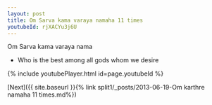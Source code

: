 ```yaml
---
layout: post
title: Om Sarva kama varaya namaha 11 times
youtubeId: rjXACYu3j6U
---
```

 
 
Om Sarva kama varaya nama 
 
 -  Who is the best among all gods whom we desire 
 
  
 
  
 
 
 
 
 
 


{% include youtubePlayer.html id=page.youtubeId %}
 
[Next]({{ site.baseurl }}{% link  split1/_posts/2013-06-19-Om karthre namaha 11 times.md%})
 

